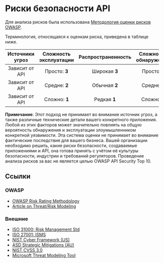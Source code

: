 # Риски безопасности API

Для анализа рисков была использована [Методология оценки рисков OWASP][1].

Терминология, относящаяся к оценкам риска, приведена в таблице ниже.

| Источники угроз | Сложность эксплуатации | Распространенность | Сложность обнаружения | Технические последствия | Последствия для бизнеса |
| :-: | :-: | :-: | :-: | :-: | :-: |
| Зависит от API | Просто: **3** | Широкая **3** | Просто **3** | Значительные **3** | Зависит от бизнеса |
| Зависит от API | Средне: **2** | Обычная **2** | Средне **2** | Средние **2** | Зависит от бизнеса |
| Зависит от API | Сложно: **1** | Редкая **1** | Сложно **1** | Незначительные **1** | Зависит от бизнеса |

**Примечание**: Этот подход не принимает во внимание источник угроз, а также различные технические детали вашего конкретного приложения. Любой из этих факторов может значительно повлиять на общую вероятность обнаружения и эксплуатации злоумышленником конкретной уязвимости. Эта система оценки не принимает во внимание фактические последствия для вашего бизнеса. Вашей организации необходимо решить, какие риски безопасности, создаваемые приложениями и API, она готова принять с учётом её культуры безопасности, индустрии и требований регуляторов. Проведение анализа рисков за вас не является целью OWASP API Security Top 10.

## Ссылки

### OWASP

* [OWASP Risk Rating Methodology][1]
* [Article on Threat/Risk Modeling][2]

### Внешние

* [ISO 31000: Risk Management Std][3]
* [ISO 27001: ISMS][4]
* [NIST Cyber Framework (US)][5]
* [ASD Strategic Mitigations (AU)][6]
* [NIST CVSS 3.0][7]
* [Microsoft Threat Modeling Tool][8]

[1]: https://www.owasp.org/index.php/OWASP_Risk_Rating_Methodology
[2]: https://www.owasp.org/index.php/Threat_Risk_Modeling
[3]: https://www.iso.org/iso-31000-risk-management.html
[4]: https://www.iso.org/isoiec-27001-information-security.html
[5]: https://www.nist.gov/cyberframework
[6]: https://www.asd.gov.au/infosec/mitigationstrategies.htm
[7]: https://nvd.nist.gov/vuln-metrics/cvss/v3-calculator
[8]: https://www.microsoft.com/en-us/download/details.aspx?id=49168
